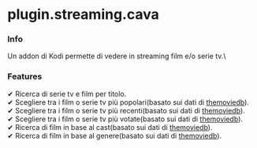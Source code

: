 # plugin.streaming.cava

### Info
Un addon di Kodi permette di vedere in streaming film e/o serie tv.\


### Features
✔ Ricerca di serie tv e film per titolo.\
✔ Scegliere tra i film o serie tv più popolari(basato sui dati di [themoviedb](https://www.themoviedb.org/)).\
✔ Scegliere tra i film o serie tv più recenti(basato sui dati di [themoviedb](https://www.themoviedb.org/)).\
✔ Scegliere tra i film o serie tv più votate(basato sui dati di [themoviedb](https://www.themoviedb.org/)).\
✔ Ricerca di film in base al cast(basato sui dati di [themoviedb](https://www.themoviedb.org/)).\
✔ Ricerca di film in base al genere(basato sui dati di [themoviedb](https://www.themoviedb.org/)).
